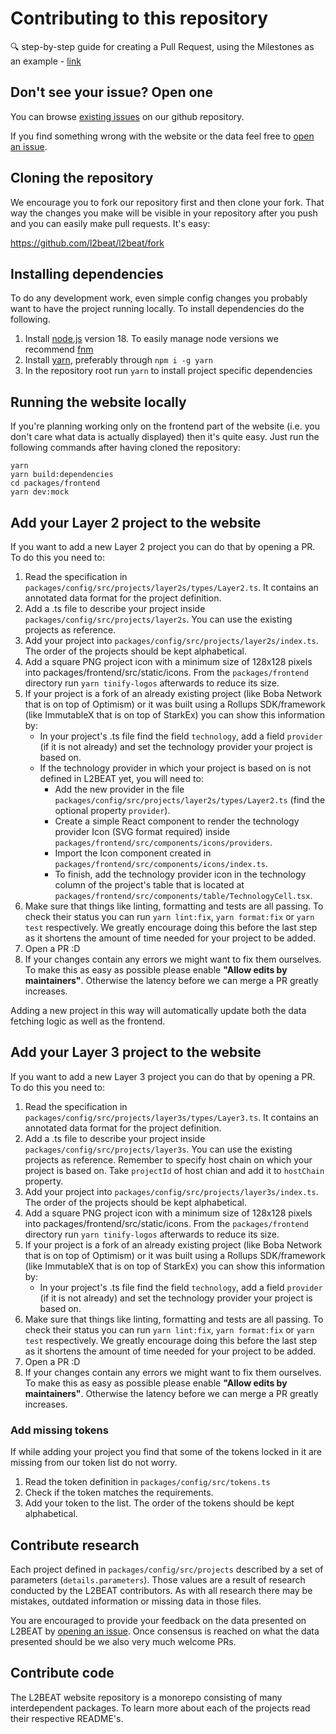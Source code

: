 # Contributing to this repository

🔍 step-by-step guide for creating a Pull Request, using the Milestones as an example -
[link](https://l2beat.notion.site/How-to-add-milestones-to-L2BEAT-0e8684a83c3c48ce8bc7b605d9c9a1bf)

## Don't see your issue? Open one

You can browse [existing issues](https://github.com/l2beat/l2beat/issues) on our github repository.

If you find something wrong with the website or the data feel free to
[open an issue](https://github.com/l2beat/l2beat/issues/new).

## Cloning the repository

We encourage you to fork our repository first and then clone your fork. That way the changes you
make will be visible in your repository after you push and you can easily make pull requests. It's
easy:

https://github.com/l2beat/l2beat/fork

## Installing dependencies

To do any development work, even simple config changes you probably want to have the project running
locally. To install dependencies do the following.

1. Install [node.js](https://nodejs.org/en/) version 18. To easily manage node versions we recommend
   [fnm](https://github.com/Schniz/fnm)
2. Install [yarn](https://classic.yarnpkg.com/en/docs/install#debian-stable), preferably through
   `npm i -g yarn`
3. In the repository root run `yarn` to install project specific dependencies

## Running the website locally

If you're planning working only on the frontend part of the website (i.e. you don't care what data
is actually displayed) then it's quite easy. Just run the following commands after having cloned the
repository:

```
yarn
yarn build:dependencies
cd packages/frontend
yarn dev:mock
```

## Add your Layer 2 project to the website

If you want to add a new Layer 2 project you can do that by opening a PR. To do this you need to:

1. Read the specification in `packages/config/src/projects/layer2s/types/Layer2.ts`. It contains an annotated
   data format for the project definition.
2. Add a .ts file to describe your project inside `packages/config/src/projects/layer2s`. You can use the
   existing projects as reference.
3. Add your project into `packages/config/src/projects/layer2s/index.ts`. The order of the projects should be
   kept alphabetical.
4. Add a square PNG project icon with a minimum size of 128x128 pixels into
   packages/frontend/src/static/icons. From the `packages/frontend` directory
   run `yarn tinify-logos` afterwards to reduce its size.
5. If your project is a fork of an already existing project (like Boba Network that is on top of
   Optimism) or it was built using a Rollups SDK/framework (like ImmutableX that is on top of
   StarkEx) you can show this information by:
   - In your project's .ts file find the field `technology`, add a field `provider` (if it is not
     already) and set the technology provider your project is based on.
   - If the technology provider in which your project is based on is not defined in L2BEAT yet, you
     will need to:
     - Add the new provider in the file `packages/config/src/projects/layer2s/types/Layer2.ts` (find the
       optional property `provider`).
     - Create a simple React component to render the technology provider Icon (SVG format required)
       inside `packages/frontend/src/components/icons/providers`.
     - Import the Icon component created in `packages/frontend/src/components/icons/index.ts`.
     - To finish, add the technology provider icon in the technology column of the project's table
       that is located at `packages/frontend/src/components/table/TechnologyCell.tsx`.
6. Make sure that things like linting, formatting and tests are all passing. To
   check their status you can run `yarn lint:fix`, `yarn format:fix` or `yarn test`
   respectively. We greatly encourage doing this before the last step as it
   shortens the amount of time needed for your project to be added.
7. Open a PR :D
8. If your changes contain any errors we might want to fix them ourselves. To
   make this as easy as possible please enable **"Allow edits by maintainers"**.
   Otherwise the latency before we can merge a PR greatly increases.

Adding a new project in this way will automatically update both the data fetching logic as well as
the frontend.

## Add your Layer 3 project to the website

If you want to add a new Layer 3 project you can do that by opening a PR. To do this you need to:

1. Read the specification in `packages/config/src/projects/layer3s/types/Layer3.ts`. It contains an annotated
   data format for the project definition.
2. Add a .ts file to describe your project inside `packages/config/src/projects/layer3s`. You can use the
   existing projects as reference. Remember to specify host chain on which your project is based on.
   Take `projectId` of host chian and add it to `hostChain` property.
3. Add your project into `packages/config/src/projects/layer3s/index.ts`. The order of the projects should be
   kept alphabetical.
4. Add a square PNG project icon with a minimum size of 128x128 pixels into
   packages/frontend/src/static/icons. From the `packages/frontend` directory
   run `yarn tinify-logos` afterwards to reduce its size.
5. If your project is a fork of an already existing project (like Boba Network that is on top of
   Optimism) or it was built using a Rollups SDK/framework (like ImmutableX that is on top of
   StarkEx) you can show this information by:
   - In your project's .ts file find the field `technology`, add a field `provider` (if it is not
     already) and set the technology provider your project is based on.
6. Make sure that things like linting, formatting and tests are all passing. To
   check their status you can run `yarn lint:fix`, `yarn format:fix` or `yarn test`
   respectively. We greatly encourage doing this before the last step as it
   shortens the amount of time needed for your project to be added.
7. Open a PR :D
8. If your changes contain any errors we might want to fix them ourselves. To
   make this as easy as possible please enable **"Allow edits by maintainers"**.
   Otherwise the latency before we can merge a PR greatly increases.

### Add missing tokens

If while adding your project you find that some of the tokens locked in it are missing from our
token list do not worry.

1. Read the token definition in `packages/config/src/tokens.ts`
2. Check if the token matches the requirements.
3. Add your token to the list. The order of the tokens should be kept alphabetical.

## Contribute research

Each project defined in `packages/config/src/projects` described by a set of parameters
(`details.parameters`). Those values are a result of research conducted by the L2BEAT contributors.
As with all research there may be mistakes, outdated information or missing data in those files.

You are encouraged to provide your feedback on the data presented on L2BEAT by
[opening an issue](https://github.com/l2beat/l2beat/issues/new). Once consensus is reached on what
the data presented should be we also very much welcome PRs.

## Contribute code

The L2BEAT website repository is a monorepo consisting of many interdependent packages. To learn more about each of the projects read their respective README's.
